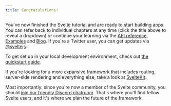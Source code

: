 ```yaml
---
title: Congratulations!
---
```


You've now finished the Svelte tutorial and are ready to start building apps. You can refer back to individual chapters at any time (click the title above to reveal a dropdown) or continue your learning via the [API reference](/docs), [Examples](/examples) and [Blog](/blog). If you're a Twitter user, you can get updates via [@sveltejs](https://twitter.com/sveltejs).

To get set up in your local development environment, check out [the quickstart guide](/blog/the-easiest-way-to-get-started).

If you're looking for a more expansive framework that includes routing, server-side rendering and everything else, take a look at [SvelteKit](https://kit.svelte.dev).

Most importantly: since you're now a member of the Svelte community, you should [join our friendly Discord chatroom](/chat). That's where you'll find fellow Svelte users, and it's where we plan the future of the framework.
